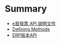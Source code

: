 # Summary

* [e首發票 API 說明文件](README.md)
* [Defining Methods](methods.md)
* [ERP版本API](einv2_api_erp.md)

